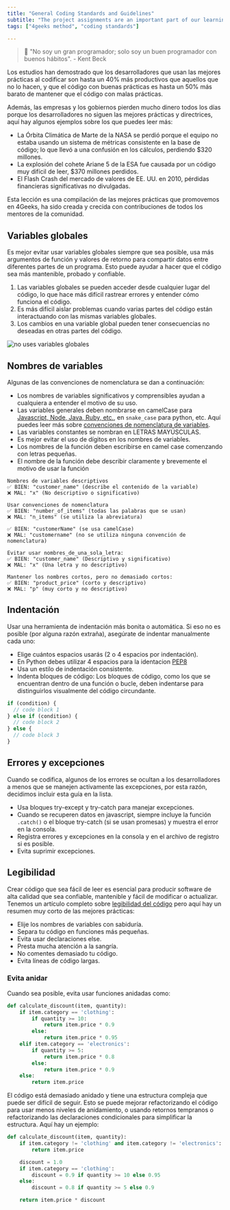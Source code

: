 ```yaml
---
title: "General Coding Standards and Guidelines"
subtitle: "The project assignments are an important part of our learning method, this lessons will show you what to expect and why the matter so much."
tags: ["4geeks method", "coding standards"]

---
```


>  🤯 "No soy un gran programador; solo soy un buen programador con buenos hábitos". - Kent Beck

Los estudios han demostrado que los desarrolladores que usan las mejores prácticas al codificar son hasta un 40% más productivos que aquellos que no lo hacen, y que el código con buenas prácticas es hasta un 50% más barato de mantener que el código con malas prácticas.

Además, las empresas y los gobiernos pierden mucho dinero todos los días porque los desarrolladores no siguen las mejores prácticas y directrices, aquí hay algunos ejemplos sobre los que puedes leer más:

- La Órbita Climática de Marte de la NASA se perdió porque el equipo no estaba usando un sistema de métricas consistente en la base de código; lo que llevó a una confusión en los cálculos, perdiendo $320 millones.
- La explosión del cohete Ariane 5 de la ESA fue causada por un código muy difícil de leer, $370 millones perdidos.
- El Flash Crash del mercado de valores de EE. UU. en 2010, pérdidas financieras significativas no divulgadas.

Esta lección es una compilación de las mejores prácticas que promovemos en 4Geeks, ha sido creada y crecida con contribuciones de todos los mentores de la comunidad.

## Variables globales
Es mejor evitar usar variables globales siempre que sea posible, usa más argumentos de función y valores de retorno para compartir datos entre diferentes partes de un programa. Esto puede ayudar a hacer que el código sea más mantenible, probado y confiable.

1. Las variables globales se pueden acceder desde cualquier lugar del código, lo que hace más difícil rastrear errores y entender cómo funciona el código.
2. Es más difícil aislar problemas cuando varias partes del código están interactuando con las mismas variables globales.
3. Los cambios en una variable global pueden tener consecuencias no deseadas en otras partes del código.

![no uses variables globales](https://breathecode.herokuapp.com/v1/media/file/dont-use-global-variables-png?)

## Nombres de variables
Algunas de las convenciones de nomenclatura se dan a continuación:

- Los nombres de variables significativos y comprensibles ayudan a cualquiera a entender el motivo de su uso.
- Las variables generales deben nombrarse en camelCase para [Javascript, Node, Java, Ruby, etc.](https://en.wikipedia.org/wiki/Snake_case), en `snake_case` para python, etc. Aquí puedes leer más sobre [convenciones de nomenclatura de variables](https://4geeks.com/lesson/variable-naming-conventions).
- Las variables constantes se nombran en LETRAS MAYÚSCULAS.
- Es mejor evitar el uso de dígitos en los nombres de variables.
- Los nombres de la función deben escribirse en camel case comenzando con letras pequeñas.
- El nombre de la función debe describir claramente y brevemente el motivo de usar la función

```text
Nombres de variables descriptivos
✅ BIEN: "customer_name" (describe el contenido de la variable)
❌ MAL: "x" (No descriptivo o significativo)

Usar convenciones de nomenclatura
✅ BIEN: "number_of_items" (todas las palabras que se usan)
❌ MAL: "n_items" (se utiliza la abreviatura)

✅ BIEN: "customerName" (se usa camelCase)
❌ MAL: "customername" (no se utiliza ninguna convención de nomenclatura)

Evitar usar nombres_de_una_sola_letra:
✅ BIEN: "customer_name" (Descriptivo y significativo)
❌ MAL: "x" (Una letra y no descriptivo)

Mantener los nombres cortos, pero no demasiado cortos:
✅ BIEN: "product_price" (corto y descriptivo)
❌ MAL: "p" (muy corto y no descriptivo)
```

## Indentación

Usar una herramienta de indentación más bonita o automática. Si eso no es posible (por alguna razón extraña), asegúrate de indentar manualmente cada uno:

- Elige cuántos espacios usarás (2 o 4 espacios por indentación).
- En Python debes utilizar 4 espacios para la identacion [PEP8](https://peps.python.org/pep-0008/#indentation)
- Usa un estilo de indentación consistente.
- Indenta bloques de código: Los bloques de código, como los que se encuentran dentro de una función o bucle, deben indentarse para distinguirlos visualmente del código circundante.

```javascript
if (condition) {
  // code block 1
} else if (condition) {
  // code block 2
} else {
  // code block 3
}
```

## Errores y excepciones
Cuando se codifica, algunos de los errores se ocultan a los desarrolladores a menos que se manejen activamente las excepciones, por esta razón, decidimos incluir esta guía en la lista.

- Usa bloques try-except y try-catch para manejar excepciones.
- Cuando se recuperen datos en javascript, siempre incluye la función `.catch()` o el bloque try-catch (si se usan promesas) y muestra el error en la consola.
- Registra errores y excepciones en la consola y en el archivo de registro si es posible.
- Evita suprimir excepciones.

## Legibilidad

 Crear código que sea fácil de leer es esencial para producir software de alta calidad que sea confiable, mantenible y fácil de modificar o actualizar. Tenemos un artículo completo sobre [legibilidad del código](/lesson/what-is-and-how-to-improve-code-readability) pero aquí hay un resumen muy corto de las mejores prácticas:

- Elije los nombres de variables con sabiduría.
- Separa tu código en funciones más pequeñas.
- Evita usar declaraciones else.
- Presta mucha atención a la sangría.
- No comentes demasiado tu código.
- Evita líneas de código largas.

### Evita anidar

Cuando sea posible, evita usar funciones anidadas como:

```python
def calculate_discount(item, quantity):
    if item.category == 'clothing':
        if quantity >= 10:
            return item.price * 0.9
        else:
            return item.price * 0.95
    elif item.category == 'electronics':
        if quantity >= 5:
            return item.price * 0.8
        else:
            return item.price * 0.9
    else:
        return item.price
```

El código está demasiado anidado y tiene una estructura compleja que puede ser difícil de seguir. Esto se puede mejorar refactorizando el código para usar menos niveles de anidamiento, o usando retornos tempranos o refactorizando las declaraciones condicionales para simplificar la estructura. Aquí hay un ejemplo:

```python
def calculate_discount(item, quantity):
    if item.category != 'clothing' and item.category != 'electronics':
        return item.price

    discount = 1.0
    if item.category == 'clothing':
        discount = 0.9 if quantity >= 10 else 0.95
    else:
        discount = 0.8 if quantity >= 5 else 0.9

    return item.price * discount
```
